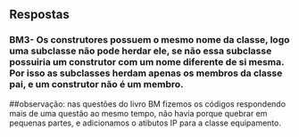 ## Respostas
### BM3- Os construtores possuem o mesmo nome da classe, logo uma subclasse não pode herdar ele, se não essa subclasse possuiria um construtor com um nome diferente de si mesma. Por isso as subclasses herdam apenas os membros da classe pai, e um construtor não é um membro.

##observação:
nas questões do livro BM fizemos os códigos respondendo mais de uma questão ao mesmo tempo, não havia porque quebrar em pequenas partes, e adicionamos o atibutos IP para a classe equipamento.
